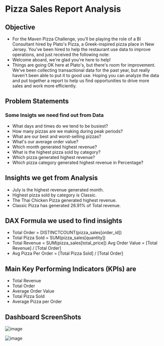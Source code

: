 # Pizza Sales Report Analysis

## Objective
- For the Maven Pizza Challenge, you’ll be playing the role of a BI Consultant hired by Plato's Pizza, a Greek-inspired pizza place in New Jersey. You've been hired to help the restaurant use data to improve operations, and just received the following note:
- Welcome aboard, we're glad you're here to help!
- Things are going OK here at Plato's, but there's room for improvement. We've been collecting transactional data for the past year, but really haven't been able to put it to good use. Hoping you can analyze the data and put together a report to help us find opportunities to drive more sales and work more efficiently.

## Problem Statements
### Some Insigts we need find out from Data
- What days and times do we tend to be busiest?
- How many pizzas are we making during peak periods?
- What are our best and worst-selling pizzas? 
- What's our average order value?
- Which month generated highest revenue?
- What is the highest pizza sold by category?
- Which pizza generated highest revenue?
- Which pizza category generated highest revenue in Percentage?

## Insights we get from Analysis
- July is the highest revenue generated month.
- Highest pizza sold by category is Classic.
- The Thai Chicken Pizza generated highest revenue.
- Classic Pizza has generated 26.91% of Total revenue.

## DAX Formula we used to find insights
- Total Order = DISTINCTCOUNT(pizza_sales[order_id])
- Total Pizza Sold = SUM(pizza_sales[quantity])
- Total Revenue = SUM(pizza_sales[total_price]) Avg Order Value = [Total Revenue] / [Total Order]
- Avg Pizza Per Order = [Total Pizza Sold] / [Total Order]

## Main Key Performing Indicators (KPIs) are
- Total Revenue
- Total Order
- Average Order Value
- Total Pizza Sold
- Average Pizza per Order

## Dashboard ScreenShots


![image](https://github.com/user-attachments/assets/2f69fafb-4bf0-4e80-a9c2-babae2f5dca3)


![image](https://github.com/user-attachments/assets/f2e1d363-fc43-4c0b-a7ba-e38f812abed6)


